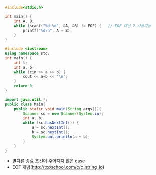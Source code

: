 ```c
#include<stdio.h>

int main() {
	int A, B;
	while (scanf("%d %d", &A, &B) != EOF) {   // EOF 대신 2 사용가능
		printf("%d\n", A + B);
	}
}
```
```c++
#include <iostream>
using namespace std;
int main() {
    int t;
    int a, b;
    while (cin >> a >> b) {
        cout << a+b << '\n';
    }
    return 0;
}
```
```java
import java.util.*;
public class Main{
    public static void main(String args[]){
        Scanner sc = new Scanner(System.in);
        int a, b;
        while (sc.hasNextInt()) {
            a = sc.nextInt();
            b = sc.nextInt();
            System.out.println(a + b);
        }
    }
}
```

- 별다른 종료 조건이 주어지지 않은 case
- EOF 개념(http://tcpschool.com/c/c_string_io)
